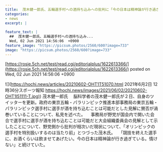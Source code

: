 ```yaml
---
title:  茂木健一郎氏、五輪選手村への酒持ち込みへの批判に「今の日本は精神論が行き過ぎている。情けない」  
categories:
- news
excerpt: |
  
feature_text: |
  ##  茂木健一郎氏、五輪選手村への酒持ち込み...
  Wed, 02 Jun 2021 14:56:06  +0900
feature_image: "https://picsum.photos/2560/600?image=733"
image: "https://picsum.photos/2560/600?image=733"
---
```


[https://rosie.5ch.net/test/read.cgi/editorialplus/1622613366/](https://rosie.5ch.net/test/read.cgi/editorialplus/1622613366/)
posted on Wed, 02 Jun 2021 14:56:06  +0900

<!--more-->

![](https://hochi.news/articles/20210602-OHT1T51070.html 2021年6月2日 12時36分スポーツ報知 [https://hochi.news/images/2021/06/02/20210602-OHT1I51111-T.jpg)](https://hochi.news/images/2021/06/02/20210602-OHT1I51111-T.jpg)) 茂木健一郎氏 　脳科学者の茂木健一郎氏が２日、自身のツイッターを更新。政府の東京五輪・パラリンピック推進本部事務局の東京五輪・パラリンピック選手村に選手が酒を持ち込むことは可能だとした見解に賛否が渦巻いていることについて、私見を述べた。 　事務局が野党が国会内で開いた会合で選手村に選手が酒を持ち込むことは可能だと大会組織委員会の見解として示したことについて、野党側から批判が相次いだ現状について、「オリンピックの選手村を特別扱いするのは当たり前」とつづった茂木氏。 　「競技を終えた選手に、お酒くらいは飲ませてあげたい。今の日本は精神論が行き過ぎている。情けない」と続けていた。
